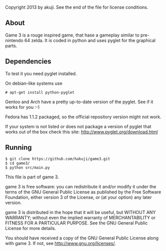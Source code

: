 Copyright 2013 by akuji.
See the end of the file for license conditions.

## About ##
Game 3 is a rouge inspired game, that hase a gameplay similar to pre-nintendo 64
zelda. It is coded in python and uses pyglet for the graphical parts.

## Dependencies ##
To test it you need pyglet installed.

On debian-like systems use

    # apt-get install python-pyglet

Gentoo and Arch have a pretty up-to-date version of the pyglet. See if it works
for you :-)

Fedora has 1.1.2 packaged, so the official repository version might not work.

If your system is not listed or does not package a version of pyglet that works
out of the box check this site: http://www.pyglet.org/download.html

## Running ##

    $ git clone https://github.com/hakuji/game3.git
    $ cd game3/
    $ python src/main.py


This file is part of game 3.

game 3 is free software: you can redistribute it and/or modify
it under the terms of the GNU General Public License as published by
the Free Software Foundation, either version 3 of the License, or
(at your option) any later version.

game 3 is distributed in the hope that it will be useful,
but WITHOUT ANY WARRANTY; without even the implied warranty of
MERCHANTABILITY or FITNESS FOR A PARTICULAR PURPOSE.  See the
GNU General Public License for more details.

You should have received a copy of the GNU General Public License
along with game 3.  If not, see <http://www.gnu.org/licenses/>.
